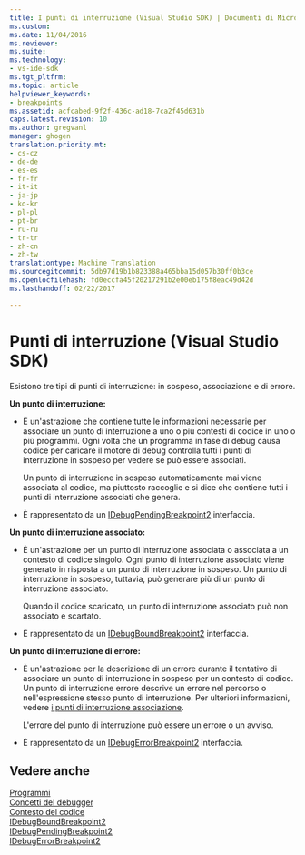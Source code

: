 ```yaml
---
title: I punti di interruzione (Visual Studio SDK) | Documenti di Microsoft
ms.custom: 
ms.date: 11/04/2016
ms.reviewer: 
ms.suite: 
ms.technology:
- vs-ide-sdk
ms.tgt_pltfrm: 
ms.topic: article
helpviewer_keywords:
- breakpoints
ms.assetid: acfcabed-9f2f-436c-ad18-7ca2f45d631b
caps.latest.revision: 10
ms.author: gregvanl
manager: ghogen
translation.priority.mt:
- cs-cz
- de-de
- es-es
- fr-fr
- it-it
- ja-jp
- ko-kr
- pl-pl
- pt-br
- ru-ru
- tr-tr
- zh-cn
- zh-tw
translationtype: Machine Translation
ms.sourcegitcommit: 5db97d19b1b823388a465bba15d057b30ff0b3ce
ms.openlocfilehash: fd0eccfa45f20217291b2e00eb175f8eac49d42d
ms.lasthandoff: 02/22/2017

---
```

# <a name="breakpoints-visual-studio-sdk"></a>Punti di interruzione (Visual Studio SDK)
Esistono tre tipi di punti di interruzione: in sospeso, associazione e di errore.  
  
 **Un punto di interruzione:**  
  
-   È un'astrazione che contiene tutte le informazioni necessarie per associare un punto di interruzione a uno o più contesti di codice in uno o più programmi. Ogni volta che un programma in fase di debug causa codice per caricare il motore di debug controlla tutti i punti di interruzione in sospeso per vedere se può essere associati.  
  
     Un punto di interruzione in sospeso automaticamente mai viene associata al codice, ma piuttosto raccoglie e si dice che contiene tutti i punti di interruzione associati che genera.  
  
-   È rappresentato da un [IDebugPendingBreakpoint2](../../extensibility/debugger/reference/idebugpendingbreakpoint2.md) interfaccia.  
  
 **Un punto di interruzione associato:**  
  
-   È un'astrazione per un punto di interruzione associata o associata a un contesto di codice singolo. Ogni punto di interruzione associato viene generato in risposta a un punto di interruzione in sospeso. Un punto di interruzione in sospeso, tuttavia, può generare più di un punto di interruzione associato.  
  
     Quando il codice scaricato, un punto di interruzione associato può non associato e scartato.  
  
-   È rappresentato da un [IDebugBoundBreakpoint2](../../extensibility/debugger/reference/idebugboundbreakpoint2.md) interfaccia.  
  
 **Un punto di interruzione di errore:**  
  
-   È un'astrazione per la descrizione di un errore durante il tentativo di associare un punto di interruzione in sospeso per un contesto di codice. Un punto di interruzione errore descrive un errore nel percorso o nell'espressione stesso punto di interruzione. Per ulteriori informazioni, vedere [i punti di interruzione associazione](../../extensibility/debugger/binding-breakpoints.md).  
  
     L'errore del punto di interruzione può essere un errore o un avviso.  
  
-   È rappresentato da un [IDebugErrorBreakpoint2](../../extensibility/debugger/reference/idebugerrorbreakpoint2.md) interfaccia.  
  
## <a name="see-also"></a>Vedere anche  
 [Programmi](../../extensibility/debugger/programs.md)   
 [Concetti del debugger](../../extensibility/debugger/debugger-concepts.md)   
 [Contesto del codice](../../extensibility/debugger/code-context.md)   
 [IDebugBoundBreakpoint2](../../extensibility/debugger/reference/idebugboundbreakpoint2.md)   
 [IDebugPendingBreakpoint2](../../extensibility/debugger/reference/idebugpendingbreakpoint2.md)   
 [IDebugErrorBreakpoint2](../../extensibility/debugger/reference/idebugerrorbreakpoint2.md)
